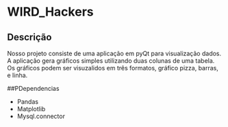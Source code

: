 # WIRD_Hackers

## Descrição
Nosso projeto consiste de uma aplicação em pyQt para visualização dados. A aplicação gera gráficos simples utilizando duas colunas de uma tabela. Os gráficos podem ser visuzalidos em três formatos, gráfico pizza, barras, e linha. 

##PDependencias
* Pandas
* Matplotlib
* Mysql.connector
